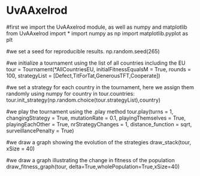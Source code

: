 # UvAAxelrod

#first we import the UvAAxelrod module, as well as numpy and matplotlib
from UvAAxelrod import *
import numpy as np
import matplotlib.pyplot as plt

#we set a seed for reproducible results.
np.random.seed(265)

#we initialize a tournament using the list of all countries including the EU
tour = Tournament(*AllCountriesEU, initialFitnessEqualsM = True, rounds = 100, strategyList = [Defect,TitForTat,GenerousTFT,Cooperate])

#we set a strategy for each country in the tournament, here we assign them randomly using numpy
for country in tour.countries:
    tour.init_strategy(np.random.choice(tour.strategyList),country)

#we play the tournament using the .play method
tour.play(turns = 1, changingStrategy = True, mutationRate = 0.1, playingThemselves = True, playingEachOther = True, nrStrategyChanges = 1, distance_function = sqrt, surveillancePenalty = True)

#we draw a graph showing the evolution of the strategies
draw_stack(tour, xSize = 40)

#we draw a graph illustrating the change in fitness of the population
draw_fitness_graph(tour, delta=True,wholePopulation=True,xSize=40)
